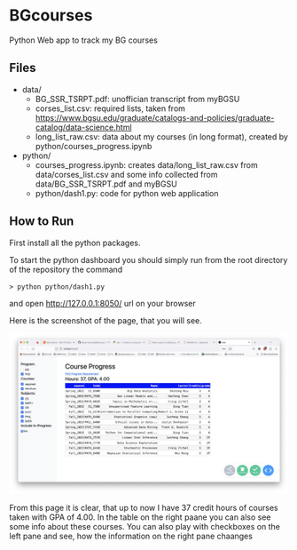 # BGcourses
Python Web app to track my BG courses

## Files

* data/
    * BG_SSR_TSRPT.pdf: unoffician transcript from myBGSU
    * corses_list.csv: required lists, taken from https://www.bgsu.edu/graduate/catalogs-and-policies/graduate-catalog/data-science.html
    * long_list_raw.csv: data about my courses (in long format), created by python/courses_progress.ipynb
* python/
    * courses_progress.ipynb: creates data/long_list_raw.csv from data/corses_list.csv and some info collected from data/BG_SSR_TSRPT.pdf and myBGSU
    * python/dash1.py: code for python web application

## How to Run

First install all the python packages.

To start the python dashboard you should simply run from the root directory of the repository the command

    > python python/dash1.py 
    
and open http://127.0.0.1:8050/ url on your browser

Here is the screenshot of the page, that you will see.

![](./figs/screenshot.jpg)

From this page it is clear, that up to now I have 37 credit hours of courses taken with GPA of 4.00. In the table on the right paane you can also see some info about these courses. You can also play with checkboxes on the left pane and see, how the information on the right pane chaanges